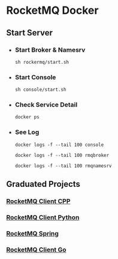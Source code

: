 # RocketMQ Docker

## Start Server

- ### Start Broker & Namesrv
    ``
    sh rockermq/start.sh
    ``

- ### Start Console
    ``
    sh console/start.sh
    ``
- ### Check Service Detail
    ``
    docker ps
    ``
- ### See Log
    ``
    docker logs -f --tail 100 console
    ``
    
    ``
    docker logs -f --tail 100 rmqbroker
    ``
    
    ``
    docker logs -f --tail 100 rmqnamesrv
    ``    


## Graduated Projects

### [RocketMQ Client CPP](https://github.com/apache/rocketmq-client-cpp)

### [RocketMQ Client Python](https://github.com/apache/rocketmq-client-python)

### [RocketMQ Spring](https://github.com/apache/rocketmq-spring)

### [RocketMQ Client Go](https://github.com/apache/rocketmq-client-go)

